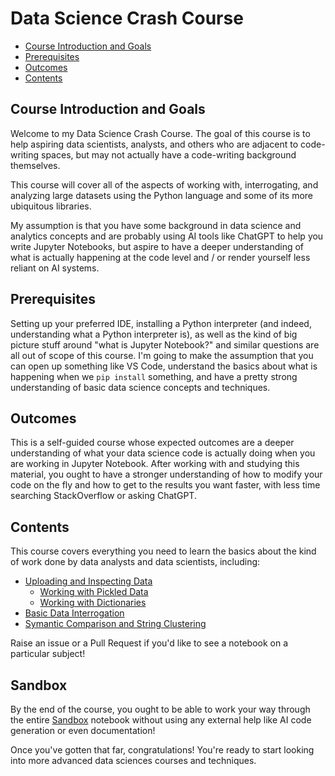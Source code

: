 # Data Science Crash Course

- [Course Introduction and Goals](#course-introduction-and-goals)
- [Prerequisites](#prerequisites)
- [Outcomes](#outcomes)
- [Contents](#contents)

## Course Introduction and Goals

Welcome to my Data Science Crash Course. The goal of this course is to help aspiring data scientists, analysts, and others who are adjacent to code-writing spaces, but may not actually have a code-writing background themselves.

This course will cover all of the aspects of working with, interrogating, and analyzing large datasets using the Python language and some of its more ubiquitous libraries.

My assumption is that you have some background in data science and analytics concepts and are probably using AI tools like ChatGPT to help you write Jupyter Notebooks, but aspire to have a deeper understanding of what is actually happening at the code level and / or render yourself less reliant on AI systems.

## Prerequisites

Setting up your preferred IDE, installing a Python interpreter (and indeed, understanding what a Python interpreter is), as well as the kind of big picture stuff around "what is Jupyter Notebook?" and similar questions are all out of scope of this course. I'm going to make the assumption that you can open up something like VS Code, understand the basics about what is happening when we `pip install` something, and have a pretty strong understanding of basic data science concepts and techniques.

## Outcomes

This is a self-guided course whose expected outcomes are a deeper understanding of what your data science code is actually doing when you are working in Jupyter Notebook. After working with and studying this material, you ought to have a stronger understanding of how to modify your code on the fly and how to get to the results you want faster, with less time searching StackOverflow or asking ChatGPT.

## Contents

This course covers everything you need to learn the basics about the kind of work done by data analysts and data scientists, including:

- [Uploading and Inspecting Data](./uploading-and-inspecting-data/notebook.ipynb)
  - [Working with Pickled Data](./working-with-pickled-data/notebook.ipynb)
  - [Working with Dictionaries](./working-with-dictionaries/notebook.ipynb)
- [Basic Data Interrogation](./basic-data-interrogation/notebook.ipynb)
- [Symantic Comparison and String Clustering](./symantic-comparison-and-string-clustering/notebook.ipynb)

Raise an issue or a Pull Request if you'd like to see a notebook on a particular subject!

## Sandbox

By the end of the course, you ought to be able to work your way through the entire [Sandbox](./sandbox/notebook.ipynb) notebook without using any external help like AI code generation or even documentation!

Once you've gotten that far, congratulations! You're ready to start looking into more advanced data sciences courses and techniques.
